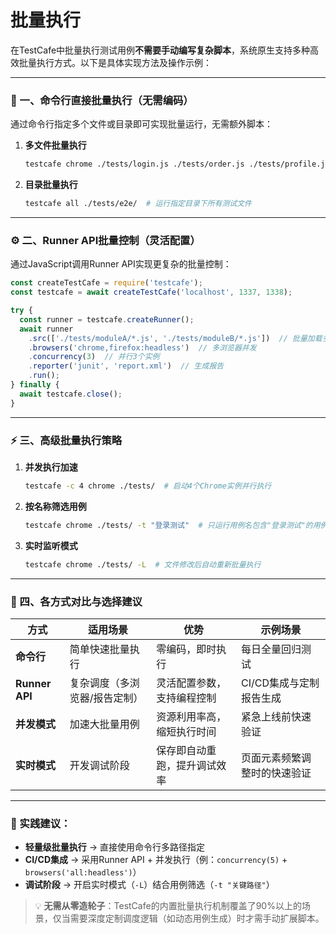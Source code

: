 # 批量执行
在TestCafe中批量执行测试用例**不需要手动编写复杂脚本**，系统原生支持多种高效批量执行方式。以下是具体实现方法及操作示例：

---

### 🔧 一、命令行直接批量执行（无需编码）
通过命令行指定多个文件或目录即可实现批量运行，无需额外脚本：
1. **多文件批量执行**  
   ```bash
   testcafe chrome ./tests/login.js ./tests/order.js ./tests/profile.js
   ```
   

2. **目录批量执行**  
   ```bash
   testcafe all ./tests/e2e/  # 运行指定目录下所有测试文件
   ```
   

---

### ⚙️ 二、Runner API批量控制（灵活配置）
通过JavaScript调用Runner API实现更复杂的批量控制：
```javascript
const createTestCafe = require('testcafe');
const testcafe = await createTestCafe('localhost', 1337, 1338);

try {
  const runner = testcafe.createRunner();
  await runner
    .src(['./tests/moduleA/*.js', './tests/moduleB/*.js'])  // 批量加载多个目录
    .browsers('chrome,firefox:headless')  // 多浏览器并发
    .concurrency(3)  // 并行3个实例
    .reporter('junit', 'report.xml')  // 生成报告
    .run();
} finally {
  await testcafe.close();
}
```

---

### ⚡️ 三、高级批量执行策略
1. **并发执行加速**  
   ```bash
   testcafe -c 4 chrome ./tests/  # 启动4个Chrome实例并行执行
   ```
   

2. **按名称筛选用例**  
   ```bash
   testcafe chrome ./tests/ -t "登录测试"  # 只运行用例名包含"登录测试"的用例
   ```
   

3. **实时监听模式**  
   ```bash
   testcafe chrome ./tests/ -L  # 文件修改后自动重新批量执行
   ```
   

---

### 💎 四、各方式对比与选择建议
| **方式**         | **适用场景**                     | **优势**                          | **示例场景**                     |
|------------------|--------------------------------|----------------------------------|--------------------------------|
| **命令行**       | 简单快速批量执行               | 零编码，即时执行                 | 每日全量回归测试               |
| **Runner API**   | 复杂调度（多浏览器/报告定制）  | 灵活配置参数，支持编程控制       | CI/CD集成与定制报告生成        |
| **并发模式**     | 加速大批量用例                 | 资源利用率高，缩短执行时间       | 紧急上线前快速验证             |
| **实时模式**     | 开发调试阶段                   | 保存即自动重跑，提升调试效率     | 页面元素频繁调整时的快速验证   |

---

### 🚀 实践建议：
- **轻量级批量执行** → 直接使用命令行多路径指定  
- **CI/CD集成** → 采用Runner API + 并发执行（例：`concurrency(5)` + `browsers('all:headless')`）  
- **调试阶段** → 开启实时模式（`-L`）结合用例筛选（`-t "关键路径"`）  

> 💡 **无需从零造轮子**：TestCafe的内置批量执行机制覆盖了90%以上的场景，仅当需要深度定制调度逻辑（如动态用例生成）时才需手动扩展脚本。